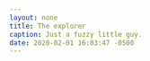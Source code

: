 ```yaml
---
layout: none
title: The explorer
caption: Just a fuzzy little guy.
date: 2020-02-01 16:03:47 -0500
---
```

